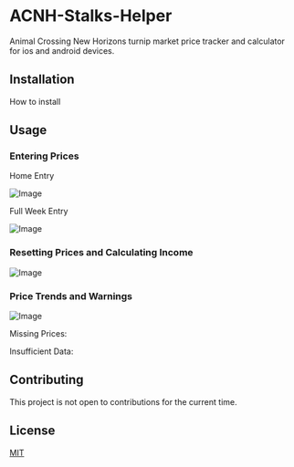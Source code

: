# ACNH-Stalks-Helper

Animal Crossing New Horizons turnip market price tracker and calculator for ios and android devices.

## Installation

How to install

## Usage

### Entering Prices
Home Entry

![Image](https://media.giphy.com/media/kGhobi1Cnjlpzk3mqP/giphy.gif)

Full Week Entry

![Image](https://media.giphy.com/media/YP2aTDsx7A1QailS5t/giphy.gif)

### Resetting Prices and Calculating Income
![Image](https://media2.giphy.com/media/W3BiZZKPwYhZryaBCr/giphy.gif)

### Price Trends and Warnings
![Image](https://im6.ezgif.com/tmp/ezgif-6-b08b0b401cd7.gif)

Missing Prices:

Insufficient Data:

## Contributing

This project is not open to contributions for the current time.

## License
[MIT](https://choosealicense.com/licenses/mit/)
